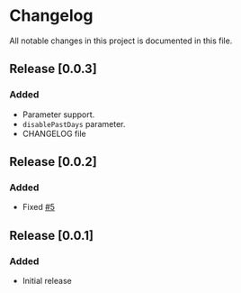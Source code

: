 # Changelog

All notable changes in this project is documented in this file. 

## Release [0.0.3]

### Added
- Parameter support.
- `disablePastDays` parameter.
- CHANGELOG file

## Release [0.0.2]

### Added
- Fixed [#5](https://github.com/chrisssycollins/vanilla-calendar/issues/5)

## Release [0.0.1]

### Added
- Initial release
